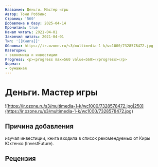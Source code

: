 ```yaml
---
Название: Деньги. Мастер игры
Автор: Тони Роббинс
Страниц: '560'
Добавлена в базу: 2025-04-14
Прочитана: true
Начал читать: 2021-04-01
Закончил читать: 2021-04-01
Тип: '[[Книга]]'
Обложка: https://ir.ozone.ru/s3/multimedia-1-k/wc1000/7328578472.jpg
Категории:
- экономика и инвестиции
Progress: <p><progress max=560 value=560></progress></p>
Формат:
- бумажная
---
```

# Деньги. Мастер игры

![https://ir.ozone.ru/s3/multimedia-1-k/wc1000/7328578472.jpg|250](https://ir.ozone.ru/s3/multimedia-1-k/wc1000/7328578472.jpg)

## Причина добавления

изучал инвестиции, книга входила в список рекомендуемых от Киры Юхтенко (InvestFuture).

## Рецензия
